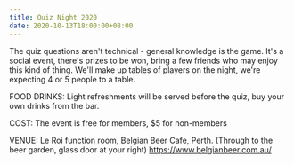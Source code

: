 ```yaml
---
title: Quiz Night 2020
date: 2020-10-13T18:00:00+08:00
---
```


The quiz questions aren't technical - general knowledge is the
game. It's a social event, there's prizes to be won, bring a few
friends who may enjoy this kind of thing. We'll make up tables of
players on the night, we're expecting 4 or 5 people to a table.

FOOD DRINKS: Light refreshments will be served before the quiz, buy
your own drinks from the bar.

COST: The event is free for members, $5 for non-members

VENUE: Le Roi function room, Belgian Beer Cafe, Perth. (Through to the
beer garden, glass door at your right) https://www.belgianbeer.com.au/
